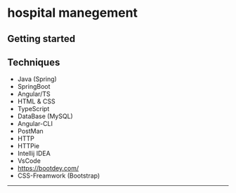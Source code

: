 # hospital manegement



## Getting started

## Techniques
* Java (Spring)
* SpringBoot
* Angular/TS
* HTML & CSS
* TypeScript
* DataBase (MySQL)
* Angular-CLI
* PostMan
* HTTP
* HTTPie
* Intellij IDEA
* VsCode 
* https://bootdey.com/
* CSS-Freamwork (Bootstrap)
---



